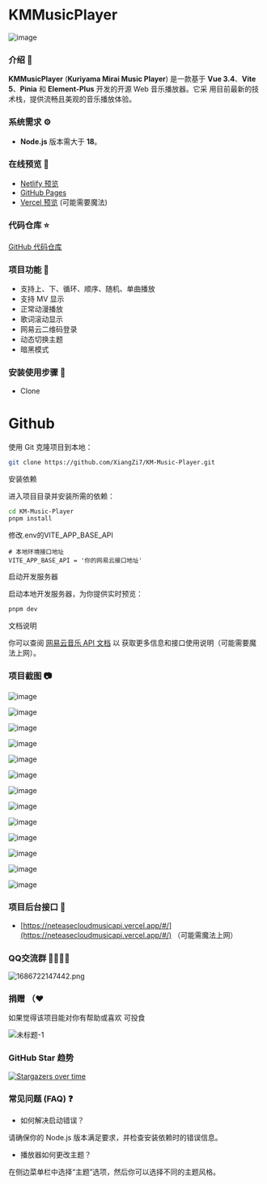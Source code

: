 # KMMusicPlayer

![image](https://github.com/user-attachments/assets/fd134863-7f30-4f43-8ff7-83563df27221)

### 介绍 📖

**KMMusicPlayer** (**Kuriyama Mirai Music Player**) 是一款基于 **Vue
3.4**、**Vite 5**、**Pinia** 和 **Element-Plus** 开发的开源 Web 音乐播放器。它采
用目前最新的技术栈，提供流畅且美观的音乐播放体验。

### 系统需求 ⚙️

- **Node.js** 版本需大于 **18**。

### 在线预览 👀

- [Netlify 预览](https://kmmusic.netlify.app)
- [GitHub Pages](https://xiangzi7.github.io/KM-Music-Player/)
- [Vercel 预览](https://kmmusic.vercel.app) (可能需要魔法)

### 代码仓库 ⭐

[GitHub 代码仓库](https://github.com/XiangZi7/KM-Music-Player)

### 项目功能 🔨

- 支持上、下、循环、顺序、随机、单曲播放
- 支持 MV 显示
- 正常动漫播放
- 歌词滚动显示
- 网易云二维码登录
- 动态切换主题
- 暗黑模式

### 安装使用步骤 📔

- Clone

# Github

使用 Git 克隆项目到本地：

```bash
git clone https://github.com/XiangZi7/KM-Music-Player.git
```

安装依赖

进入项目目录并安装所需的依赖：

```bash
cd KM-Music-Player
pnpm install
```

修改.env的VITE_APP_BASE_API

```
# 本地环境接口地址
VITE_APP_BASE_API = '你的网易云接口地址'
```

启动开发服务器

启动本地开发服务器，为你提供实时预览：

```bash
pnpm dev
```

文档说明

你可以查阅 [网易云音乐 API 文档](https://neteasecloudmusicapi.vercel.app/#/) 以
获取更多信息和接口使用说明（可能需要魔法上网）。

### 项目截图 📷

![image](https://github.com/user-attachments/assets/5ec599a7-8c86-4548-8758-34f977637595)

![image](https://github.com/user-attachments/assets/be15d4ab-671d-4b8d-bd69-b06190c14d2a)

![image](https://github.com/user-attachments/assets/d924961b-cc41-4db7-9e31-c674cf489de5)

![image](https://github.com/user-attachments/assets/b78a1098-a14e-48cf-a113-a2284574816a)

![image](https://github.com/user-attachments/assets/7ccc9faa-c44b-455e-bda5-129e86860534)

![image](https://github.com/user-attachments/assets/1909652c-6bf0-472d-998a-68d8b1e795a8)

![image](https://github.com/user-attachments/assets/bc3c4441-d3d6-4dbf-b2a2-85e59abe370b)

![image](https://github.com/user-attachments/assets/8fdb041c-fec5-4992-bd91-d11aabbb7b37)

![image](https://github.com/user-attachments/assets/241cc110-98ed-49e6-a9ce-68fa2aa9e18d)

![image](https://github.com/user-attachments/assets/dc3ee82d-696a-4924-b307-0711e10152e3)

![image](https://github.com/user-attachments/assets/69f09804-8fa4-4220-9bfc-a8e5594d3c81)

![image](https://github.com/user-attachments/assets/f83dca28-f940-4602-a1e5-04b011c78892)

![image](https://github.com/user-attachments/assets/c60070ab-8a23-4b06-8ec1-6a714200aaf2)

### 项目后台接口 🧩

- [https://neteasecloudmusicapi.vercel.app/#/](https://neteasecloudmusicapi.vercel.app/#/)
  （可能需魔法上网）

### QQ交流群 👨‍👨‍👦‍👦

![1686722147442.png](https://p6-juejin.byteimg.com/tos-cn-i-k3u1fbpfcp/2ef2a97c45df4a6fa5c78b34a28a42fc~tplv-k3u1fbpfcp-watermark.image#?w=238&h=250&s=10821&e=png&a=1&b=f8f8f8)

### 捐赠 （❤

如果觉得该项目能对你有帮助或喜欢 可投食

![未标题-1](https://github.com/XiangZi7/KM-Music-Player/assets/67356803/023181cb-037d-434e-9ea6-1a3c2bcb52f6)

### GitHub Star 趋势

[![Stargazers over time](https://starchart.cc/XiangZi7/KM-Music-Player.svg?variant=adaptive)](https://starchart.cc/XiangZi7/KM-Music-Player)

### 常见问题 (FAQ) ❓

- 如何解决启动错误？

请确保你的 Node.js 版本满足要求，并检查安装依赖时的错误信息。

- 播放器如何更改主题？

在侧边菜单栏中选择“主题”选项，然后你可以选择不同的主题风格。
